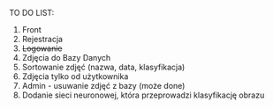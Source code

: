 TO DO LIST:
1. Front
2. Rejestracja
3. ~~Logowanie~~
4. Zdjęcia do Bazy Danych
5. Sortowanie zdjęć (nazwa, data, klasyfikacja)
6. Zdjęcia tylko od użytkownika
7. Admin - usuwanie zdjęć z bazy (może done)
8. Dodanie sieci neuronowej, która przeprowadzi klasyfikację obrazu
